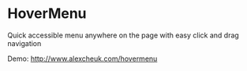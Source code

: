 HoverMenu
=========

Quick accessible menu anywhere on the page with easy click and drag navigation

Demo: http://www.alexcheuk.com/hovermenu
